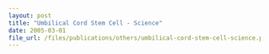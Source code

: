 ```yaml
---
layout: post
title: "Umbilical Cord Stem Cell - Science"
date: 2005-03-01
file_url: /files/publications/others/umbilical-cord-stem-cell-science.pdf
---
```

